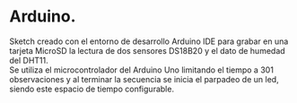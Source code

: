 # Arduino.  
Sketch creado con el entorno de desarrollo Arduino IDE para grabar en una tarjeta MicroSD la lectura de dos sensores DS18B20 y el dato de humedad del DHT11.  
Se utiliza el microcontrolador del Arduino Uno limitando el tiempo a 301 observaciones y al terminar la secuencia se inicia el parpadeo de un led, siendo este espacio de tiempo configurable.  
  
